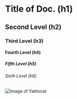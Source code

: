 # Title of Doc. (h1)
## Second Level (h2)
### Third Level (h3)
#### Fourth Level (h4)
##### Fifth Level (h5)
###### Sixth Level (h6)

![Image of Yaktocat](https://octodex.github.com/images/yaktocat.png)
